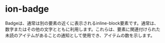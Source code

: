 # ion-badge

Badgeは、通常は別の要素の近くに表示されるinline-block要素です。通常は、数字またはその他の文字とともに利用します。これらは、要素に関連付けられた未読のアイテムがあることの通知として使用でき、アイテムの数を示します。

